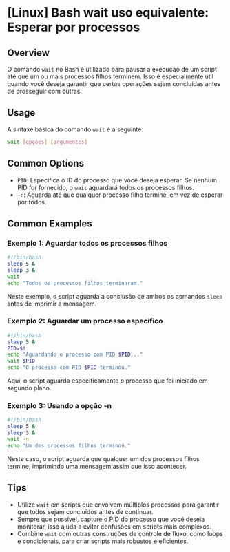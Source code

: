 # [Linux] Bash wait uso equivalente: Esperar por processos

## Overview
O comando `wait` no Bash é utilizado para pausar a execução de um script até que um ou mais processos filhos terminem. Isso é especialmente útil quando você deseja garantir que certas operações sejam concluídas antes de prosseguir com outras.

## Usage
A sintaxe básica do comando `wait` é a seguinte:

```bash
wait [opções] [argumentos]
```

## Common Options
- `PID`: Especifica o ID do processo que você deseja esperar. Se nenhum PID for fornecido, o `wait` aguardará todos os processos filhos.
- `-n`: Aguarda até que qualquer processo filho termine, em vez de esperar por todos.

## Common Examples

### Exemplo 1: Aguardar todos os processos filhos
```bash
#!/bin/bash
sleep 5 &
sleep 3 &
wait
echo "Todos os processos filhos terminaram."
```
Neste exemplo, o script aguarda a conclusão de ambos os comandos `sleep` antes de imprimir a mensagem.

### Exemplo 2: Aguardar um processo específico
```bash
#!/bin/bash
sleep 5 &
PID=$!
echo "Aguardando o processo com PID $PID..."
wait $PID
echo "O processo com PID $PID terminou."
```
Aqui, o script aguarda especificamente o processo que foi iniciado em segundo plano.

### Exemplo 3: Usando a opção -n
```bash
#!/bin/bash
sleep 5 &
sleep 3 &
wait -n
echo "Um dos processos filhos terminou."
```
Neste caso, o script aguarda que qualquer um dos processos filhos termine, imprimindo uma mensagem assim que isso acontecer.

## Tips
- Utilize `wait` em scripts que envolvem múltiplos processos para garantir que todos sejam concluídos antes de continuar.
- Sempre que possível, capture o PID do processo que você deseja monitorar, isso ajuda a evitar confusões em scripts mais complexos.
- Combine `wait` com outras construções de controle de fluxo, como loops e condicionais, para criar scripts mais robustos e eficientes.
